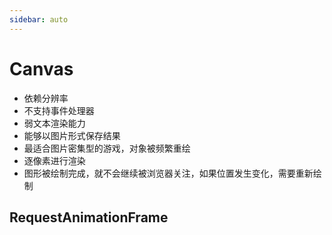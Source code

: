 ```yaml
---
sidebar: auto
---
```


# Canvas 

- 依赖分辨率
- 不支持事件处理器
- 弱文本渲染能力
- 能够以图片形式保存结果
- 最适合图片密集型的游戏，对象被频繁重绘
- 逐像素进行渲染
- 图形被绘制完成，就不会继续被浏览器关注，如果位置发生变化，需要重新绘制

## RequestAnimationFrame

